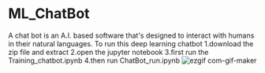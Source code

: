 # ML_ChatBot
A chat bot is an A.I. based software that's designed to interact with humans in their natural languages.
To run this deep learning chatbot
1.download the zip file and extract
2.open the jupyter notebook
3.first run the Training_chatbot.ipynb
4.then run ChatBot_run.ipynb
![ezgif com-gif-maker](https://user-images.githubusercontent.com/48064217/121398105-9f3d9500-c972-11eb-9fc5-73a93290bc6f.gif)
